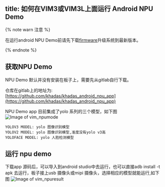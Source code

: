 title: 如何在VIM3或VIM3L上面运行 Android NPU Demo
---

{% note warn 注意 %}

在运行android NPU Demo前请先下载[firmware](/zh-cn/firmware/Vim3AndroidFirmware.html)升级系统到最新版本。

{% endnote %}


## 获取NPU Demo

NPU Demo 默认并没有安装在板子上，需要先从gitlab自行下载。

仓库在gitlab上的地址为:[https://github.com/khadas/khadas_android_npu_app](https://github.com/khadas/khadas_android_npu_app)

NPU Demo app 目前集成了yolo 系列的三个模型，如下图
![Image of vim_npumode](/images/vim3/npumode.png)

```
YOLOV3 MODEL: yolo 图像识别模型
YOLOV2 MODEL: yolo 图像识别模型,准度没有yolo v3高
YOLOFACE MODEL: yolo 人脸检测模型
```
## 运行 npu demo
下载app 源码后，可以导入到android studio中去运行，也可以直接adb install -t apk 去运行，板子接上usb 摄像头或mipi 摄像头，选择相应的模型就能运行,如下图
![Image of vim_npuresult](/images/vim3/npuresult.png)



